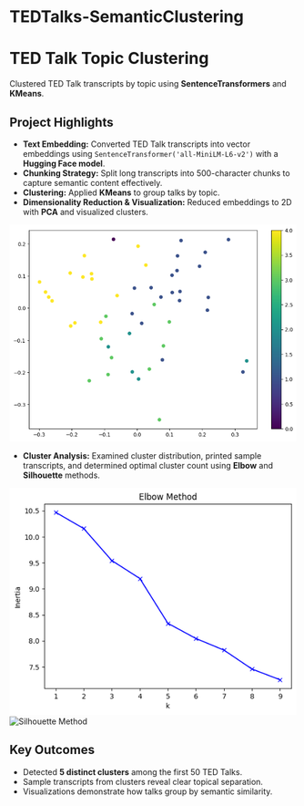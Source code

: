 # TEDTalks-SemanticClustering
# TED Talk Topic Clustering

Clustered TED Talk transcripts by topic using **SentenceTransformers** and **KMeans**.

## Project Highlights

- **Text Embedding:** Converted TED Talk transcripts into vector embeddings using `SentenceTransformer('all-MiniLM-L6-v2')` with a **Hugging Face model**.  
- **Chunking Strategy:** Split long transcripts into 500-character chunks to capture semantic content effectively.  
- **Clustering:** Applied **KMeans** to group talks by topic.  
- **Dimensionality Reduction & Visualization:** Reduced embeddings to 2D with **PCA** and visualized clusters.  

![PCA Scatter Plot](images/pca_plot.png)

- **Cluster Analysis:** Examined cluster distribution, printed sample transcripts, and determined optimal cluster count using **Elbow** and **Silhouette** methods.  

![Elbow Method](images/Elbowmethod.png)  
![Silhouette Method](images/sihlouttemethod.png)

## Key Outcomes

- Detected **5 distinct clusters** among the first 50 TED Talks.  
- Sample transcripts from clusters reveal clear topical separation.  
- Visualizations demonstrate how talks group by semantic similarity.

